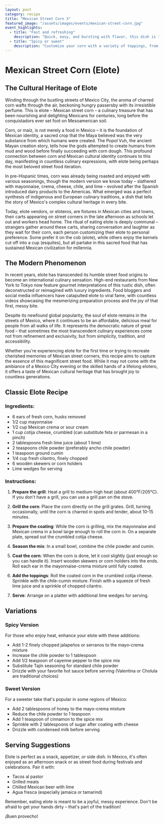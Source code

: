 ```yaml
---
layout: post
category: recipe
title: "Mexican Street Corn 3"
featured_image: "/assets/images/events/mexican-street-corn.jpg"
event_highlights:
  - title: "Fast and refreshing"
    description: "Quick, easy, and bursting with flavor, this dish is the perfect way to beat the heat."
  - title: "Spicy or sweet"
    description: "Customize your corn with a variety of toppings, from fiery chili powder to sweet, tangy sauces."
---
```


# Mexican Street Corn (Elote)

## The Cultural Heritage of Elote

Winding through the bustling streets of Mexico City, the aroma of charred corn wafts through the air, beckoning hungry passersby with its irresistible perfume. This is elote – Mexican street corn – a culinary treasure that has been nourishing and delighting Mexicans for centuries, long before the conquistadors ever set foot on Mesoamerican soil.

Corn, or maíz, is not merely a food in Mexico – it is the foundation of Mexican identity, a sacred crop that the Maya believed was the very substance from which humans were created. The Popol Vuh, the ancient Mayan creation story, tells how the gods attempted to create humans from mud and wood before finally succeeding with corn dough. This profound connection between corn and Mexican cultural identity continues to this day, manifesting in countless culinary expressions, with elote being perhaps the most beloved street food iteration.

In pre-Hispanic times, corn was already being roasted and enjoyed with various seasonings, though the modern version we know today – slathered with mayonnaise, crema, cheese, chile, and lime – evolved after the Spanish introduced dairy products to the Americas. What emerged was a perfect synthesis of indigenous and European culinary traditions, a dish that tells the story of Mexico's complex cultural heritage in every bite.

Today, elote vendors, or eloteros, are fixtures in Mexican cities and towns, their carts appearing on street corners in the late afternoon as schools let out and workers head home. The ritual of eating elote is deeply communal – strangers gather around these carts, sharing conversation and laughter as they wait for their corn, each person customizing their elote to personal preference. Some prefer it on the cob (elote), while others enjoy the kernels cut off into a cup (esquites), but all partake in this sacred food that has sustained Mexican civilization for millennia.

## The Modern Phenomenon

In recent years, elote has transcended its humble street food origins to become an international culinary sensation. High-end restaurants from New York to Tokyo now feature gourmet interpretations of this rustic dish, often deconstructed or reimagined with luxury ingredients. Food bloggers and social media influencers have catapulted elote to viral fame, with countless videos showcasing the mesmerizing preparation process and the joy of that first, messy bite.

Despite its newfound global popularity, the soul of elote remains in the streets of Mexico, where it continues to be an affordable, delicious meal for people from all walks of life. It represents the democratic nature of great food – that sometimes the most transcendent culinary experiences come not from refinement and exclusivity, but from simplicity, tradition, and accessibility.

Whether you're experiencing elote for the first time or trying to recreate cherished memories of Mexican street corners, this recipe aims to capture the essence of this magnificent street food. While it may not come with the ambiance of a Mexico City evening or the skilled hands of a lifelong elotero, it offers a taste of Mexican cultural heritage that has brought joy to countless generations.

## Classic Elote Recipe

### Ingredients:
- 6 ears of fresh corn, husks removed
- 1/2 cup mayonnaise
- 1/2 cup Mexican crema or sour cream
- 1 cup cotija cheese, crumbled (can substitute feta or parmesan in a pinch)
- 2 tablespoons fresh lime juice (about 1 lime)
- 2 teaspoons chile powder (preferably ancho chile powder)
- 1 teaspoon ground cumin
- 1/4 cup fresh cilantro, finely chopped
- 6 wooden skewers or corn holders
- Lime wedges for serving

### Instructions:

1. **Prepare the grill**: Heat a grill to medium-high heat (about 400°F/205°C). If you don't have a grill, you can use a grill pan on the stove.

2. **Grill the corn**: Place the corn directly on the grill grates. Grill, turning occasionally, until the corn is charred in spots and tender, about 10-15 minutes.

3. **Prepare the coating**: While the corn is grilling, mix the mayonnaise and Mexican crema in a bowl large enough to roll the corn in. On a separate plate, spread out the crumbled cotija cheese.

4. **Season the mix**: In a small bowl, combine the chile powder and cumin.

5. **Coat the corn**: When the corn is done, let it cool slightly (just enough so you can handle it). Insert wooden skewers or corn holders into the ends. Roll each ear in the mayonnaise-crema mixture until fully coated.

6. **Add the toppings**: Roll the coated corn in the crumbled cotija cheese. Sprinkle with the chile-cumin mixture. Finish with a squeeze of fresh lime juice and a sprinkle of chopped cilantro.

7. **Serve**: Arrange on a platter with additional lime wedges for serving.

## Variations

### Spicy Version

For those who enjoy heat, enhance your elote with these additions:

- Add 1-2 finely chopped jalapeños or serranos to the mayo-crema mixture
- Increase the chile powder to 1 tablespoon
- Add 1/2 teaspoon of cayenne pepper to the spice mix
- Substitute Tajín seasoning for standard chile powder
- Drizzle with your favorite hot sauce before serving (Valentina or Cholula are traditional choices)

### Sweet Version

For a sweeter take that's popular in some regions of Mexico:

- Add 2 tablespoons of honey to the mayo-crema mixture
- Reduce the chile powder to 1 teaspoon
- Add 1 teaspoon of cinnamon to the spice mix
- Sprinkle with 2 tablespoons of sugar after coating with cheese
- Drizzle with condensed milk before serving

## Serving Suggestions

Elote is perfect as a snack, appetizer, or side dish. In Mexico, it's often enjoyed as an afternoon snack or as street food during festivals and celebrations. Pair it with:

- Tacos al pastor
- Grilled meats
- Chilled Mexican beer with lime
- Agua fresca (especially jamaica or tamarind)

Remember, eating elote is meant to be a joyful, messy experience. Don't be afraid to get your hands dirty – that's part of the tradition!

¡Buen provecho!
